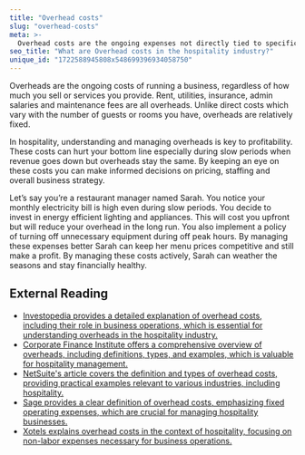 ```yaml
---
title: "Overhead costs"
slug: "overhead-costs"
meta: >-
  Overhead costs are the ongoing expenses not directly tied to specific services but necessary for operations, like utilities, rent, and salaries in hotels, restaurants, cafes, and bars.
seo_title: "What are Overhead costs in the hospitality industry?"
unique_id: "1722588945808x548699396934058750"
---
```


Overheads are the ongoing costs of running a business, regardless of how much you sell or services you provide. Rent, utilities, insurance, admin salaries and maintenance fees are all overheads. Unlike direct costs which vary with the number of guests or rooms you have, overheads are relatively fixed.

In hospitality, understanding and managing overheads is key to profitability. These costs can hurt your bottom line especially during slow periods when revenue goes down but overheads stay the same. By keeping an eye on these costs you can make informed decisions on pricing, staffing and overall business strategy.

Let’s say you’re a restaurant manager named Sarah. You notice your monthly electricity bill is high even during slow periods. You decide to invest in energy efficient lighting and appliances. This will cost you upfront but will reduce your overhead in the long run. You also implement a policy of turning off unnecessary equipment during off peak hours. By managing these expenses better Sarah can keep her menu prices competitive and still make a profit. By managing these costs actively, Sarah can weather the seasons and stay financially healthy.

## External Reading

- [Investopedia provides a detailed explanation of overhead costs, including their role in business operations, which is essential for understanding overheads in the hospitality industry.](https://www.investopedia.com/terms/o/overhead.asp)
- [Corporate Finance Institute offers a comprehensive overview of overheads, including definitions, types, and examples, which is valuable for hospitality management.](https://corporatefinanceinstitute.com/resources/accounting/overheads/)
- [NetSuite's article covers the definition and types of overhead costs, providing practical examples relevant to various industries, including hospitality.](https://www.netsuite.com/portal/resource/articles/accounting/overhead.shtml)
- [Sage provides a clear definition of overhead costs, emphasizing fixed operating expenses, which are crucial for managing hospitality businesses.](https://www.sage.com/en-us/blog/glossary/overhead-costs/)
- [Xotels explains overhead costs in the context of hospitality, focusing on non-labor expenses necessary for business operations.](https://www.xotels.com/en/glossary/overhead-costs)